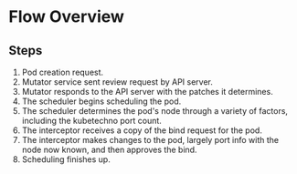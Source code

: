 # Flow Overview

## Steps
1. Pod creation request.
2. Mutator service sent review request by API server.
3. Mutator responds to the API server with the patches it determines.
5. The scheduler begins scheduling the pod.
6. The scheduler determines the pod's node through a variety of factors, including the kubetechno port count.
7. The interceptor receives a copy of the bind request for the pod.
8. The interceptor makes changes to the pod, largely port info with the node now known, and then approves the bind.
9. Scheduling finishes up.
